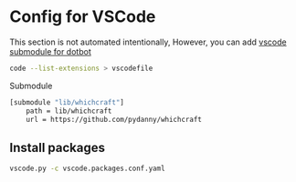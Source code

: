 # Config for VSCode

This section is not automated intentionally, However, you can add [vscode submodule for dotbot](https://github.com/hujianxin/dotbot-vscode)

```bash
code --list-extensions > vscodefile
```

Submodule

```bash
[submodule "lib/whichcraft"]
 	path = lib/whichcraft
	url = https://github.com/pydanny/whichcraft
```

## Install packages

```bash
vscode.py -c vscode.packages.conf.yaml
```